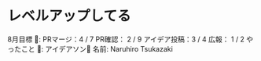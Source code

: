 # レベルアップしてる

8月目標 🚀: PRマージ：4 / 7
PR確認： 2 / 9
アイデア投稿：3 / 4
広報： 1 / 2
やったこと 📝: アイデアソン🚀
名前: Naruhiro Tsukazaki